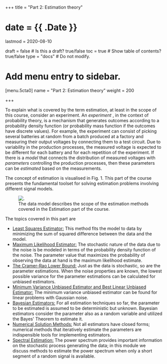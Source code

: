 +++
title = "Part 2: Estimation theory"

# date = {{ .Date }}
lastmod = 2020-08-10

draft = false  # Is this a draft? true/false
toc = true  # Show table of contents? true/false
type = "docs"  # Do not modify.

# Add menu entry to sidebar.
[menu.5cta0]
name = "Part 2: Estimation theory"
weight = 200

+++

To explain what is covered by the term estimation, at least in the scope of this course, consider an experiment. An <i> experiment </i>, in the context of probability theory, is a mechanism that generates outcomes according to a probability density function (or probability mass function if the outcomes have discrete values). For example, the experiment can consist of picking several batteries at random from a batch produced at a factory and measuring their output voltages by connecting them to a test circuit. Due to variability in the production processes, the measured voltage is expected to be different for each battery and for each repetition of the experiment. If there is a <i>model</i> that connects the distribution of measured voltages with <i>parameters</i> controlling the production processes, then these parameters can be <i> estimated </i> based on the measurements.

The concept of estimation is visualised in Fig. 1. This part of the course presents the fundamental toolset for solving estimation problems involving different signal models.

<div style="max-width: 500px; margin: auto">
  <figure>
    <img
      src="/../files/7.Images/statistical/estimation/estimation_model.svg"
      alt="."
    />
    <figcaption class="numbered">
      The data model describes the scope of the estimation methods covered in the Estimation part of the course.
    </figcaption>
  </figure>
</div>



The topics covered in this part are

<ul>
<li><a href="../statisticalsignalprocessing_estimation_leastsquares">Least Squares Estimator:</a> This method fits the model to data by minimizing the sum of squared difference between the data and the model.
<li><a href="../statisticalsignalprocessing_estimation_MaximumLikelihood">Maximum Likelihood Estimator:</a> The stochastic nature of the data due to the noise is be modeled in terms of the probability density function of the noise. The parameter value that maximizes the probability of observing the data at hand is the maximum likelihood estimate.
<li><a href="../statisticalsignalprocessing_estimation_CRLB">The Cramer-Rao Lower Bound:</a> Just as the data is stochastic, so are the parameter estimations. When the noise properties are known, the lowest possible variance for the parameter estimations can be calculated for unbiased estimators.
<li><a href="../statisticalsignalprocessing_estimation_MVUE_linear">Minimum Variance Unbiased Estimator and Best Linear Unbiased Estimator:</a> The minimum variance unbiased estimator can be found for linear problems with Gaussian noise.
<li><a href="../statisticalsignalprocessing_estimation_Bayes">Bayesian Estimators:</a> For all estimation techniques so far, the parameter to be estimated is assumed to be deterministic but unknown. Bayesian estimators consider the parameter also as a random variable and utilized the Bayes' Theorem to estimate it.
<li><a href="../statisticalsignalprocessing_estimation_numerical_methods">Numerical Solution Methods:</a> Not all estimators have closed forms; numerical methods that iteratively estimate the parameters are indispensible tools for implementing estimators.
<li><a href="../statisticalsignalprocessing_spectrum_main">Spectral Estimation:</a>
The power spectrum provides important information on the stochastic process generating the data; in this module we discuss methods to estimate the power spectrum when only a short segment of a random signal is available.</ul>